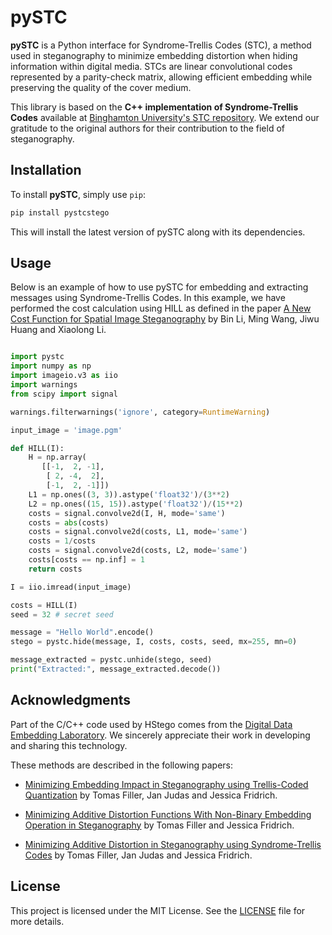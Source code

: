 # pySTC

**pySTC** is a Python interface for Syndrome-Trellis Codes (STC), a method used 
in steganography to minimize embedding distortion when hiding information within 
digital media. STCs are linear convolutional codes represented by a 
parity-check matrix, allowing efficient embedding while preserving the quality 
of the cover medium.

This library is based on the **C++ implementation of Syndrome-Trellis Codes** 
available at [Binghamton University's STC repository](http://dde.binghamton.edu/download/syndrome/). 
We extend our gratitude to the original authors for their contribution to the 
field of steganography.

## Installation

To install **pySTC**, simply use `pip`:

```bash
pip install pystcstego
```

This will install the latest version of pySTC along with its dependencies.


## Usage

Below is an example of how to use pySTC for embedding and extracting messages using Syndrome-Trellis Codes. 
In this example, we have performed the cost calculation using HILL as defined in the paper 
[A New Cost Function for Spatial Image Steganography](https://doi.org/10.1109/ICIP.2014.7025854) 
by Bin Li, Ming Wang, Jiwu Huang and Xiaolong Li.


```python

import pystc
import numpy as np
import imageio.v3 as iio
import warnings
from scipy import signal

warnings.filterwarnings('ignore', category=RuntimeWarning)

input_image = 'image.pgm'

def HILL(I):
    H = np.array(
       [[-1,  2, -1],
        [ 2, -4,  2],
        [-1,  2, -1]])
    L1 = np.ones((3, 3)).astype('float32')/(3**2)
    L2 = np.ones((15, 15)).astype('float32')/(15**2)
    costs = signal.convolve2d(I, H, mode='same')  
    costs = abs(costs)
    costs = signal.convolve2d(costs, L1, mode='same')  
    costs = 1/costs
    costs = signal.convolve2d(costs, L2, mode='same')  
    costs[costs == np.inf] = 1
    return costs

I = iio.imread(input_image)

costs = HILL(I)
seed = 32 # secret seed

message = "Hello World".encode()
stego = pystc.hide(message, I, costs, costs, seed, mx=255, mn=0)

message_extracted = pystc.unhide(stego, seed)
print("Extracted:", message_extracted.decode())

```


## Acknowledgments
Part of the C/C++ code used by HStego comes from the [Digital Data Embedding Laboratory](http://dde.binghamton.edu/download/).
We sincerely appreciate their work in developing and sharing this technology.

These methods are described in the following papers:

- [Minimizing Embedding Impact in Steganography using Trellis-Coded Quantization](https://doi.org/10.1117/12.838002) by Tomas Filler, Jan Judas and Jessica Fridrich.

- [Minimizing Additive Distortion Functions With Non-Binary Embedding Operation in Steganography](https://doi.org/10.1109/WIFS.2010.5711444) by Tomas Filler and Jessica Fridrich.

- [Minimizing Additive Distortion in Steganography using Syndrome-Trellis Codes](https://doi.org/10.1109/TIFS.2011.2134094) by Tomas Filler, Jan Judas and Jessica Fridrich.



## License
This project is licensed under the MIT License. See the [LICENSE](/LICENSE.txt) file for more details.


